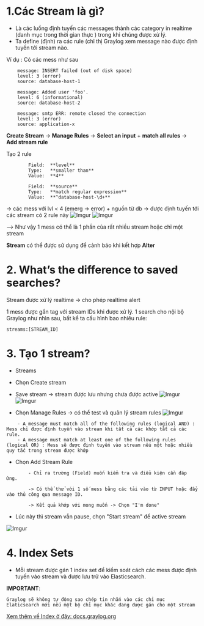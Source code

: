 # 1.Các Stream là gì?
- Là các luồng định tuyến các messages thành các category in realtime (danh mục trong thời gian thực ) trong khi chúng được xử lý.
- Ta define (định) ra các rule (chỉ thị Graylog xem message nào được định tuyến tới stream nào.

Ví dụ :
Có các mess như sau
```
    message: INSERT failed (out of disk space)
    level: 3 (error)
    source: database-host-1

    message: Added user 'foo'.
    level: 6 (informational)
    source: database-host-2

    message: smtp ERR: remote closed the connection
    level: 3 (error)
    source: application-x
```
**Create Stream** -> **Manage Rules** -> **Select an input** + **match all rules** -> **Add stream rule** 

Tạo 2 rule 
```
        Field:  **level** 
        Type:   **smaller than**
        Value:  **4**
```
```
        Field:  **source** 
        Type:   **match regular expression**
        Value:  **^database-host-\d+**
```
-> các mess với lvl < 4 (emerg -> error) + nguồn từ db
-> được định tuyến tới các stream có 2 rule này
![Imgur](https://i.imgur.com/sBhfyB0.png)
![Imgur](https://i.imgur.com/tCPQmGA.png)


-->     Như vậy 1 mess có thể là 1 phần của rất nhiều stream hoặc chỉ một stream

**Stream** có thể được sử dụng để cảnh báo khi kết hợp **Alter**

# 2. What’s the difference to saved searches?
Stream được xử lý realtime -> cho phép realtime alert

1 mess được gắn tag với stream IDs khi được xử lý. 1 search cho nội bộ Graylog như nhìn sau, bất kể ta cấu hình bao nhiêu rule:

    streams:[STREAM_ID]

# 3. Tạo 1 stream?
- Streams
- Chọn Create stream
- Save stream -> stream được lưu nhưng chưa được active
![Imgur](https://i.imgur.com/Y43JxjO.png)
![Imgur](https://i.imgur.com/jzmZs7I.png)

- Chọn Manage Rules -> có thể test và quản lý stream rules
![Imgur](https://i.imgur.com/HW3OcoT.png)
```
    - A message must match all of the following rules (logical AND) : Mess chỉ được định tuyến vào stream khi tất cả các khớp tất cả các rule.
    - A message must match at least one of the following rules (logical OR) : Mess sẽ được định tuyến vào stream nếu một hoặc nhiều quy tắc trong stream được khớp
```
- Chọn Add Stream Rule
```
        - Chỉ ra trường (Field) muốn kiểm tra và điểu kiện cần đáp ứng.

        -> Có thể thử với 1 số mess bằng các tải vào từ INPUT hoặc đẩy vào thủ công qua message ID.

        -> Kết quả khớp với mong muốn -> Chọn "I'm done"
```
- Lúc này thì stream vẫn pause, chọn "Start stream" để active stream

![Imgur](https://i.imgur.com/jzmZs7I.png)

# 4. Index Sets

- Mỗi stream được gán 1 index set để kiểm soát cách các mess được định tuyến vào stream và được lưu trữ vào Elasticsearch.

**IMPORTANT**:

    Graylog sẽ không tự động sao chép tin nhắn vào các chỉ mục Elaticsearch mới nếu một bộ chỉ mục khác đang được gán cho một stream



[Xem thêm về Index ở đây: docs.graylog.org](http://docs.graylog.org/en/3.1/pages/configuration/index_model.html)